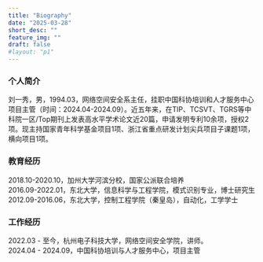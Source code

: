 ```yaml
---
title: "Biography"
date: "2025-03-28"
short_desc: ""
feature_img: ""
draft: false
#layout: "p1"
---
```


### 个人简介

刘一秀，男，1994.03，网络空间安全系主任，挂职中国科协培训和人才服务中心项目主管（时间：2024.04-2024.09）。近五年来，在TIP、TCSVT、TGRS等中科院一区/Top期刊上发表高水平学术论文近20篇，申请发明专利10余项，授权2项。现主持国家青年科学基金项目1项、浙江省重点研发计划尖兵项目子课题1项，横向项目1项。


### 教育经历

2018.10-2020.10，加州大学河滨分校，国家公派联合培养<br>
2016.09-2022.01，东北大学，信息科学与工程学院，模式识别专业，博士研究生<br>
2012.09-2016.06，东北大学，控制工程学院（秦皇岛），自动化，工学学士<br>


### 工作经历

2022.03 - 至今，杭州电子科技大学，网络空间安全学院，讲师。<br>
2024.04 - 2024.09，中国科协培训与人才服务中心，项目主管